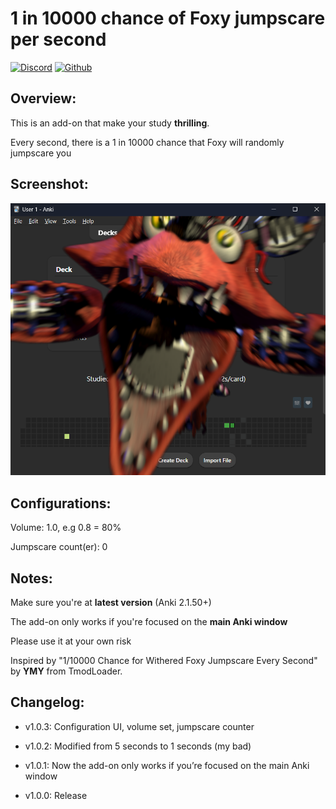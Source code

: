 # 1 in 10000 chance of Foxy jumpscare per second
[![Discord](https://img.shields.io/badge/akaduy69420-%235865F2.svg?&logo=discord&logoColor=white)](https://discord.com/users/799965541283528714)
[![Github](https://img.shields.io/badge/lilyud420-black?style=flat&logo=github&logoColor=white)](https://github.com/lilyud420/1_10000_jumpscare)

## Overview:

This is an add-on that make your study **thrilling**.

Every second, there is a 1 in 10000 chance that Foxy will randomly jumpscare you

## Screenshot: 
![Screenshots: ](https://raw.githubusercontent.com/lilyud420/1_10000_jumpscare/refs/heads/main/anki_addon_showcase.png)

## Configurations:

Volume: 1.0, e.g 0.8 = 80%

Jumpscare count(er): 0

## Notes:

Make sure you're at **latest version** (Anki 2.1.50+) 

The add-on only works if you're focused on the **main Anki window**

Please use it at your own risk

Inspired by "1/10000 Chance for Withered Foxy Jumpscare Every Second" by **YMY** from TmodLoader.

## Changelog:

* v1.0.3: Configuration UI, volume set, jumpscare counter

* v1.0.2: Modified from 5 seconds to 1 seconds (my bad)

* v1.0.1: Now the add-on only works if you’re focused on the main Anki window

* v1.0.0: Release